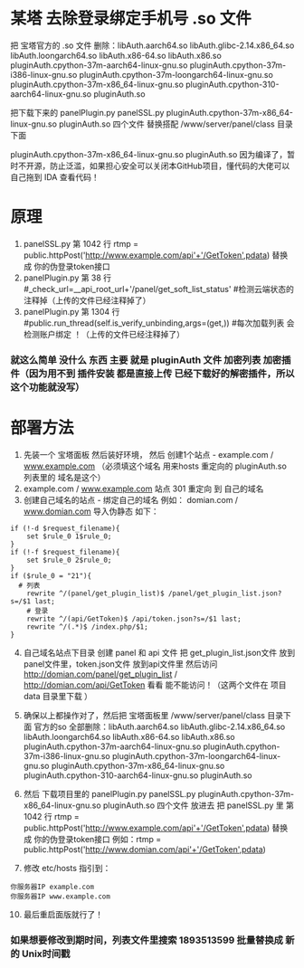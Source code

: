 # 某塔 去除登录绑定手机号 .so 文件  
  
  
把 宝塔官方的 .so 文件 删除：libAuth.aarch64.so libAuth.glibc-2.14.x86_64.so libAuth.loongarch64.so libAuth.x86-64.so libAuth.x86.so pluginAuth.cpython-37m-aarch64-linux-gnu.so pluginAuth.cpython-37m-i386-linux-gnu.so pluginAuth.cpython-37m-loongarch64-linux-gnu.so pluginAuth.cpython-37m-x86_64-linux-gnu.so pluginAuth.cpython-310-aarch64-linux-gnu.so pluginAuth.so  
  
把下载下来的 panelPlugin.py panelSSL.py pluginAuth.cpython-37m-x86_64-linux-gnu.so pluginAuth.so  四个文件 替换搭配 /www/server/panel/class 目录下面
  
pluginAuth.cpython-37m-x86_64-linux-gnu.so pluginAuth.so 因为编译了，暂时不开源，防止泛滥，如果担心安全可以关闭本GitHub项目，懂代码的大佬可以自己拖到 IDA 查看代码！  
  
# 原理
1. panelSSL.py 第 1042 行 rtmp = public.httpPost('http://www.example.com/api'+'/GetToken',pdata)   替换成 你的伪登录token接口
2. panelPlugin.py 第 38 行 #_check_url=__api_root_url+'/panel/get_soft_list_status'     #检测云端状态的注释掉（上传的文件已经注释掉了） 
3. panelPlugin.py 第 1304 行 #public.run_thread(self.is_verify_unbinding,args=(get,))      #每次加载列表 会 检测账户绑定 ！（上传的文件已经注释掉了）
### 就这么简单 没什么 东西 主要 就是 pluginAuth 文件 加密列表  加密插件（因为用不到 插件安装 都是直接上传 已经下载好的解密插件，所以这个功能就没写）  
  
# 部署方法
1. 先装一个 宝塔面板 然后装好环境， 然后 创建1个站点 - 	example.com / www.example.com （必须填这个域名 用来hosts 重定向的 pluginAuth.so 列表里的 域名是这个）  
2. example.com / www.example.com 站点 301 重定向 到  自己的域名 
3. 创建自己域名的站点 - 绑定自己的域名 例如： domian.com / www.domian.com 导入伪静态 如下：  
```
if (!-d $request_filename){
	set $rule_0 1$rule_0;
}
if (!-f $request_filename){
	set $rule_0 2$rule_0;
}
if ($rule_0 = "21"){
  # 列表
	rewrite ^/(panel/get_plugin_list)$ /panel/get_plugin_list.json?s=/$1 last;
	# 登录
	rewrite ^/(api/GetToken)$ /api/token.json?s=/$1 last;
	rewrite ^/(.*)$ /index.php/$1;
}

```
4. 自己域名站点下目录 创建 panel 和 api 文件 把 get_plugin_list.json文件 放到panel文件里，token.json文件 放到api文件里 然后访问 http://domian.com/panel/get_plugin_list / http://domian.com/api/GetToken 看看 能不能访问！（这两个文件在 项目 data 目录里下载 ）  
  
6. 确保以上都操作对了，然后把 宝塔面板里 /www/server/panel/class 目录下面 官方的so 全部删除：libAuth.aarch64.so libAuth.glibc-2.14.x86_64.so libAuth.loongarch64.so libAuth.x86-64.so libAuth.x86.so pluginAuth.cpython-37m-aarch64-linux-gnu.so pluginAuth.cpython-37m-i386-linux-gnu.so pluginAuth.cpython-37m-loongarch64-linux-gnu.so pluginAuth.cpython-37m-x86_64-linux-gnu.so pluginAuth.cpython-310-aarch64-linux-gnu.so pluginAuth.so  
  
8. 然后 下载项目里的 panelPlugin.py panelSSL.py pluginAuth.cpython-37m-x86_64-linux-gnu.so pluginAuth.so  四个文件 放进去 把 panelSSL.py 里 第 1042 行 rtmp = public.httpPost('http://www.example.com/api'+'/GetToken',pdata)   替换成 你的伪登录token接口 例如：rtmp = public.httpPost('http://www.domian.com/api'+'/GetToken',pdata)
9. 修改 etc/hosts 指引到：  
```
你服务器IP example.com
你服务器IP www.example.com
```
10. 最后重启面版就行了！
  
### 如果想要修改到期时间，列表文件里搜索 1893513599 批量替换成 新的 Unix时间戳
